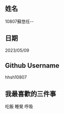 姓名
----
10807蘇悠任--


日期
----


2023/05/09

Github Username
---------------
hhsh10807

我最喜歡的三件事
---------------
吃飯 睡覺 呼吸
